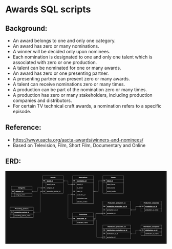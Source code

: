 # Awards SQL scripts

## Background:

- An award belongs to one and only one category.
- An award has zero or many nominations.
- A winner will be decided only upon nominees.
- Each nomination is designated to one and only one talent which is associated with zero or one production.
- A talent can be nominated for one or many awards.
- An award has zero or one presenting partner.
- A presenting partner can present zero or many awards.
- A talent can receive nominations zero or many times.
- A production can be part of the nomination zero or many times.
- A production has zero or many stakeholders, including production companies and distributors.
- For certain TV technical craft awards, a nomination refers to a specific episode.

## Reference:
- https://www.aacta.org/aacta-awards/winners-and-nominees/
- Based on Television, Film, Short Film, Documentary and Online 

## ERD:
![Awards ERD](awards_ERD.jpg)

